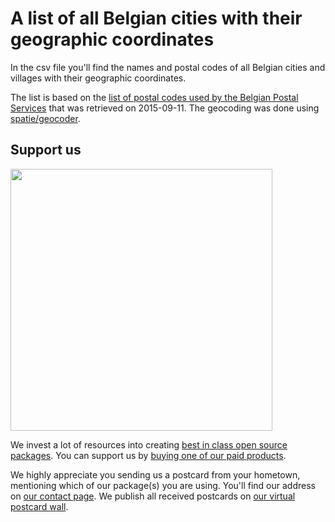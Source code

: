 # A list of all Belgian cities with their geographic coordinates 
In the csv file you'll find the names and postal codes of all Belgian cities and villages with their geographic coordinates.

The list is based on the [list of postal codes used by the Belgian Postal Services](http://www.bpost.be/site/nl/residential/customerservice/search/postal_codes.html) that was retrieved on 2015-09-11. The geocoding was done using [spatie/geocoder](https://github.com/spatie/geocoder).

## Support us

[<img src="https://github-ads.s3.eu-central-1.amazonaws.com/belgian-cities-geocoded.jpg?t=1" width="419px" />](https://spatie.be/github-ad-click/belgian-cities-geocoded)

We invest a lot of resources into creating [best in class open source packages](https://spatie.be/open-source). You can support us by [buying one of our paid products](https://spatie.be/open-source/support-us).

We highly appreciate you sending us a postcard from your hometown, mentioning which of our package(s) you are using. You'll find our address on [our contact page](https://spatie.be/about-us). We publish all received postcards on [our virtual postcard wall](https://spatie.be/open-source/postcards).
